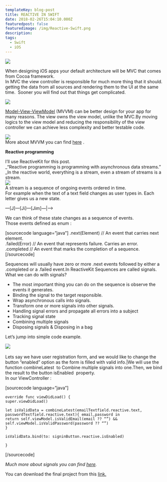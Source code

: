 ```yaml
---
templateKey: blog-post
title: REACTIVE IN SWIFT
date: 2018-02-26T15:04:10.000Z
featuredpost: false
featuredimage: /img/Reactive-Swift.png
description:
tags:
  - Swift
  - iOS
---
```

![](/img/Reactive-Swift.png)

When designing iOS apps your default architecture will be MVC that comes from Cocoa framework.  
In MVC the view controller is responsible for much more thing that it should. getting the data from all sources and rendering them to the UI at the same time.  Sooner you will find out that things get complicated.

[![](https://msapps.mobi/wp-content/uploads/2018/02/mvc.png)](https://msapps.mobi/wp-content/uploads/2018/02/mvc.png)  
  
[Model-View-ViewModel](http://www.objc.io/issue-13/mvvm.html) (MVVM) can be better design for your app for many reasons. The view owns the view model, unlike the MVC.By moving logics to the view model and reducing the responsibility of the view controller we can achieve less complexity and better testable code.  
  
[![](https://msapps.mobi/wp-content/uploads/2018/02/mvc2.png)](https://msapps.mobi/wp-content/uploads/2018/02/mvc2.png)  
More about MVVM you can find [here](https://www.objc.io/issues/13-architecture/mvvm/) .

**Reactive programming**

I’ll use ReactiveKit for this post.  
_“Reactive programming is programming with asynchronous data streams.”  
_In the reactive world, everything is a stream, even a stream of streams is a stream.  
[![](https://msapps.mobi/wp-content/uploads/2018/02/reactive.png)](https://msapps.mobi/wp-content/uploads/2018/02/reactive.png)  
A stream is a sequence of ongoing events ordered in time.  
For example when the text of a text field changes as user types in. Each letter gives us a new state.  
  
—\[J\]—\[Ji\]—\[Jim\]—|—>

We can think of these state changes as a sequence of events.  
Those events defined as enum :

\[sourcecode language=”java”\] .next(Element) // An event that carries next element.  
.failed(Error) // An event that represents failure. Carries an error.  
.completed // An event that marks the completion of a sequence.\[/sourcecode\]

Sequences will usually have zero or more .next events followed by either a .completed or a .failed event.In ReactiveKit Sequences are called signals.  
What we can do with signals?

*   The most important thing you can do on the sequence is observe the events it generates.
*   Binding the signal to the target responsible.
*   Wrap asynchronous calls into signals.
*   Transform one or more signals into other signals.
*   Handling signal errors and propagate all errors into a subject
*   Tracking signal state
*   Combining multiple signals
*   Disposing signals & Disposing in a bag

Let’s jump into simple code example.

[![](https://msapps.mobi/wp-content/uploads/2018/02/ezgif-3-5a9133a635.gif)  
](https://msapps.mobi/wp-content/uploads/2018/02/ezgif-3-5a9133a635.gif)  
Lets say we have user registration form, and we would like to change the button “enabled” option as the form is filled with valid info.|We will use the function combineLatest  to Combine multiple signals into one.Then, we bind the result to the button isEnabled  property.  
In our ViewController :

\[sourcecode language=”java”\]  
```
override func viewDidLoad() {  
super.viewDidLoad()

let isValidData = combineLatest(emailTextfield.reactive.text, passwordTextfield.reactive.text){ email,password in  
return self.viewModel.isValidEmail(email ?? “”) && self.viewModel.isValidPassword(password ?? “”)  
}

isValidData.bind(to: signinButton.reactive.isEnabled)

}  
```
\[/sourcecode\]

_Much more about signals you can find_ [_here_](https://github.com/ReactiveKit/ReactiveKit#signals)_._

You can download the final project from this [link.](https://msapps.mobi/wp-content/uploads/2018/02/ReactiveKitExample.zip)